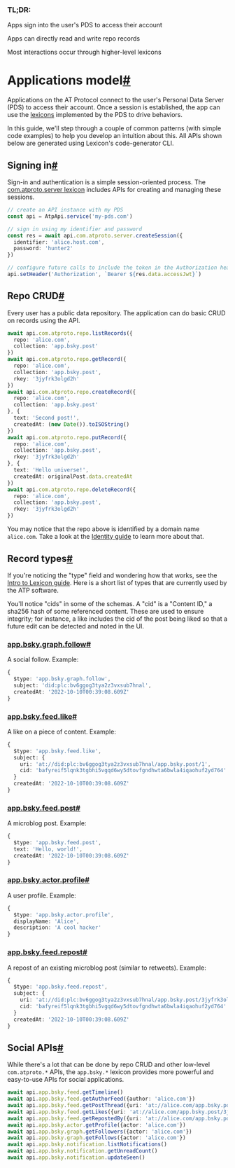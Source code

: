 ### TL;DR:



Apps sign into the user's PDS to access their account



Apps can directly read and write repo records



Most interactions occur through higher-level lexicons

# Applications model[#](https://atproto.com/guides/applications#applications-model)

Applications on the AT Protocol connect to the user's Personal Data Server (PDS) to access their account. Once a session is established, the app can use the [lexicons](https://atproto.com/guides/lexicon) implemented by the PDS to drive behaviors.

In this guide, we'll step through a couple of common patterns (with simple code examples) to help you develop an intuition about this. All APIs shown below are generated using Lexicon's code-generator CLI.

## Signing in[#](https://atproto.com/guides/applications#signing-in)

Sign-in and authentication is a simple session-oriented process. The [com.atproto.server lexicon](https://atproto.com/lexicons/com-atproto-server) includes APIs for creating and managing these sessions.

```typescript
// create an API instance with my PDS
const api = AtpApi.service('my-pds.com')

// sign in using my identifier and password
const res = await api.com.atproto.server.createSession({
  identifier: 'alice.host.com',
  password: 'hunter2'
})

// configure future calls to include the token in the Authorization header
api.setHeader('Authorization', `Bearer ${res.data.accessJwt}`)
```

## Repo CRUD[#](https://atproto.com/guides/applications#repo-crud)

Every user has a public data repository. The application can do basic CRUD on records using the API.

```typescript
await api.com.atproto.repo.listRecords({
  repo: 'alice.com',
  collection: 'app.bsky.post'
})
await api.com.atproto.repo.getRecord({
  repo: 'alice.com',
  collection: 'app.bsky.post',
  rkey: '3jyfrk3olgd2h'
})
await api.com.atproto.repo.createRecord({
  repo: 'alice.com',
  collection: 'app.bsky.post'
}, {
  text: 'Second post!',
  createdAt: (new Date()).toISOString()
})
await api.com.atproto.repo.putRecord({
  repo: 'alice.com',
  collection: 'app.bsky.post',
  rkey: '3jyfrk3olgd2h'
}, {
  text: 'Hello universe!',
  createdAt: originalPost.data.createdAt
})
await api.com.atproto.repo.deleteRecord({
  repo: 'alice.com',
  collection: 'app.bsky.post',
  rkey: '3jyfrk3olgd2h'
})
```

You may notice that the repo above is identified by a domain name `alice.com`. Take a look at the [Identity guide](https://atproto.com/guides/identity) to learn more about that.

## Record types[#](https://atproto.com/guides/applications#record-types)

If you're noticing the "type" field and wondering how that works, see the [Intro to Lexicon guide](https://atproto.com/guides/lexicon). Here is a short list of types that are currently used by the ATP software.

You'll notice "cids" in some of the schemas. A "cid" is a "Content ID," a sha256 hash of some referenced content. These are used to ensure integrity; for instance, a like includes the cid of the post being liked so that a future edit can be detected and noted in the UI.

### [app.bsky.graph.follow](https://atproto.com/lexicons/app-bsky-graph#follow)[#](https://atproto.com/guides/applications#appbskygraphfollow)

A social follow. Example:

```typescript
{
  $type: 'app.bsky.graph.follow',
  subject: 'did:plc:bv6ggog3tya2z3vxsub7hnal',
  createdAt: '2022-10-10T00:39:08.609Z'
}
```

### [app.bsky.feed.like](https://atproto.com/lexicons/app-bsky-feed#like)[#](https://atproto.com/guides/applications#appbskyfeedlike)

A like on a piece of content. Example:

```typescript
{
  $type: 'app.bsky.feed.like',
  subject: {
    uri: 'at://did:plc:bv6ggog3tya2z3vxsub7hnal/app.bsky.post/1',
    cid: 'bafyreif5lqnk3tgbhi5vgqd6wy5dtovfgndhwta6bwla4iqaohuf2yd764'
  }
  createdAt: '2022-10-10T00:39:08.609Z'
}
```

### [app.bsky.feed.post](https://atproto.com/lexicons/app-bsky-feed#post)[#](https://atproto.com/guides/applications#appbskyfeedpost)

A microblog post. Example:

```typescript
{
  $type: 'app.bsky.feed.post',
  text: 'Hello, world!',
  createdAt: '2022-10-10T00:39:08.609Z'
}
```

### [app.bsky.actor.profile](https://atproto.com/lexicons/app-bsky-actor#profile)[#](https://atproto.com/guides/applications#appbskyactorprofile)

A user profile. Example:

```typescript
{
  $type: 'app.bsky.actor.profile',
  displayName: 'Alice',
  description: 'A cool hacker'
}
```

### [app.bsky.feed.repost](https://atproto.com/lexicons/app-bsky-feed#repost)[#](https://atproto.com/guides/applications#appbskyfeedrepost)

A repost of an existing microblog post (similar to retweets). Example:

```typescript
{
  $type: 'app.bsky.feed.repost',
  subject: {
    uri: 'at://did:plc:bv6ggog3tya2z3vxsub7hnal/app.bsky.post/3jyfrk3olgd2h',
    cid: 'bafyreif5lqnk3tgbhi5vgqd6wy5dtovfgndhwta6bwla4iqaohuf2yd764'
  }
  createdAt: '2022-10-10T00:39:08.609Z'
}
```

## Social APIs[#](https://atproto.com/guides/applications#social-apis)

While there's a lot that can be done by repo CRUD and other low-level `com.atproto.*` APIs, the `app.bsky.*` lexicon provides more powerful and easy-to-use APIs for social applications.

```typescript
await api.app.bsky.feed.getTimeline()
await api.app.bsky.feed.getAuthorFeed({author: 'alice.com'})
await api.app.bsky.feed.getPostThread({uri: 'at://alice.com/app.bsky.post/3jyfrk3olgd2h'})
await api.app.bsky.feed.getLikes({uri: 'at://alice.com/app.bsky.post/3jyfrk3olgd2h'})
await api.app.bsky.feed.getRepostedBy({uri: 'at://alice.com/app.bsky.post/3jyfrk3olgd2h'})
await api.app.bsky.actor.getProfile({actor: 'alice.com'})
await api.app.bsky.graph.getFollowers({actor: 'alice.com'})
await api.app.bsky.graph.getFollows({actor: 'alice.com'})
await api.app.bsky.notification.listNotifications()
await api.app.bsky.notification.getUnreadCount()
await api.app.bsky.notification.updateSeen()
```